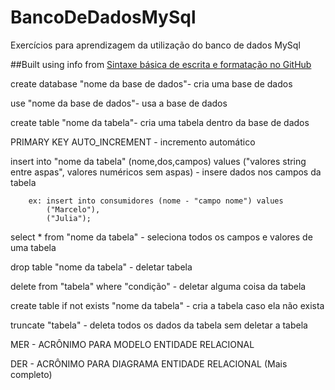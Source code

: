 # BancoDeDadosMySql
Exercícios para aprendizagem da utilização do banco de dados MySql

##Built using info from [Sintaxe básica de escrita e formatação no GitHub](https://docs.github.com/pt/github/writing-on-github/basic-writing-and-formatting-syntax)

create database "nome da base de dados"- cria uma base de dados 

use "nome da base de dados"- usa a base de dados

create table "nome da tabela"- cria uma tabela dentro da base de dados

PRIMARY KEY AUTO_INCREMENT - incremento automático

insert into "nome da tabela" (nome,dos,campos) values ("valores string entre aspas", valores numéricos sem aspas) - insere dados nos campos da tabela

		ex: insert into consumidores (nome - "campo nome") values
			("Marcelo"),
			("Julia");

select * from "nome da tabela" - seleciona todos os campos e valores de uma tabela

drop table "nome da tabela" - deletar tabela

delete from "tabela" where "condição" - deletar alguma coisa da tabela

create table if not exists "nome da tabela" - cria a tabela caso ela não exista

truncate "tabela" - deleta todos os dados da tabela sem deletar a tabela


MER - ACRÔNIMO PARA MODELO ENTIDADE RELACIONAL

DER - ACRÔNIMO PARA DIAGRAMA ENTIDADE RELACIONAL (Mais completo)
